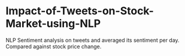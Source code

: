 # Impact-of-Tweets-on-Stock-Market-using-NLP
NLP Sentiment analysis on tweets and averaged its sentiment per day. Compared against stock price change. 

